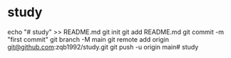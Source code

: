 # study

echo "# study" >> README.md
git init
git add README.md
git commit -m "first commit"
git branch -M main
git remote add origin git@github.com:zqb1992/study.git
git push -u origin main# study
